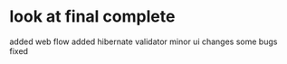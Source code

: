 # look at final complete

added web flow 
added hibernate validator
minor ui changes
some bugs fixed

